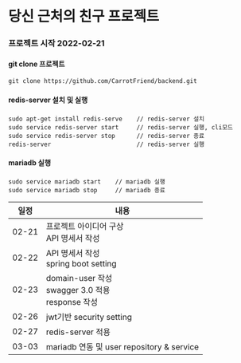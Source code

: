 # 당신 근처의 친구 프로젝트

### 프로젝트 시작 2022-02-21

#### git clone 프로젝트
```
git clone https://github.com/CarrotFriend/backend.git
```
#### redis-server 설치 및 실행
```
sudo apt-get install redis-serve    // redis-server 설치
sudo service redis-server start     // redis-server 실행, cli모드
sudo service redis-server stop      // redis-server 종료
redis-server                        // redis-server 실행
```
#### mariadb 실행
```
sudo service mariadb start    // mariadb 실행
sudo service mariadb stop     // mariadb 종료
```

|일정 |내용                      |
|-----|-------------------------|
|02-21|프로젝트 아이디어 구상<br/>API 명세서 작성 |
|02-22|API 명세서 작성<br/> spring boot setting|
|02-23|domain-user 작성 <br/> swagger 3.0 적용 <br/> response 작성|
|02-26|jwt기반 security setting|
|02-27|redis-server 적용|
|03-03|mariadb 연동 및 user repository & service|
